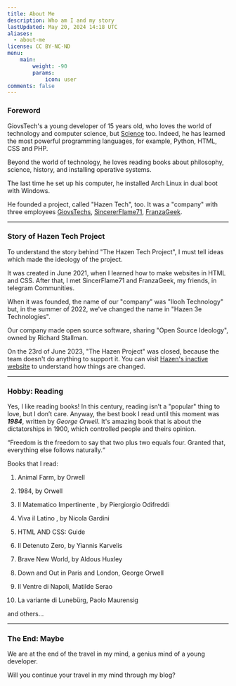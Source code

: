 ```yaml
---
title: About Me
description: Who am I and my story
lastUpdated: May 20, 2024 14:18 UTC
aliases:
  - about-me
license: CC BY-NC-ND
menu:
    main: 
        weight: -90
        params:
            icon: user
comments: false
---
```


### Foreword

GiovsTech's a young developer of 15 years old, who loves the world of technology and computer science, but <u>Science</u> too. Indeed, he has learned the most powerful programming languages, for example, Python, HTML, CSS and PHP.  

Beyond the world of technology, he loves reading books about philosophy, science, history, and installing operative systems. 

The last time he set up his computer, he installed Arch Linux in dual boot with Windows. 

He founded a project, called "Hazen Tech", too. It was a "company" with three employees [GiovsTechs](https://gthz.it/lkg), [SincererFlame71](https://sincererflame71.it), [FranzaGeek](https://www.youtube.com/@FranzaGeek).

---

### Story of Hazen Tech Project

To understand the story behind "The Hazen Tech Project", I must tell ideas which made the ideology of the project.  

It was created in June 2021, when I learned how to make websites in HTML and CSS. After that, I met SincerFlame71 and FranzaGeek, my friends, in telegram Communities.

When it was founded, the name of our "company" was "Ilooh Technology" but, in the summer of 2022, we've changed the name in "Hazen 3e Technologies".

Our company made open source software, sharing "Open Source Ideology", owned by Richard Stallman.

On the 23rd of June 2023, "The Hazen Project" was closed, because the team doesn't do anything to support it. You can visit [Hazen's inactive website](https://inactive.hazentech.it) to understand how things are changed.

---

### Hobby: Reading

Yes, I like reading books! In this century, reading isn’t a "popular" thing to love, but I don’t care. Anyway, the best book I read until this moment was ***1984***, written by *George Orwell*. It's amazing book that is about the dictatorships in 1900, which controlled people and theirs opinion.

“Freedom is the freedom to say that two plus two equals four. Granted that, everything else follows naturally.“

Books that I read:

1. Animal Farm, by Orwell

2. 1984, by Orwell

3. Il Matematico Impertinente , by Piergiorgio Odifreddi

4. Viva il Latino , by Nicola Gardini

5. HTML AND CSS: Guide

6. Il Detenuto Zero, by Yiannis Karvelis

7. Brave New World, by Aldous Huxley

8. Down and Out in Paris and London, George Orwell

9. Il Ventre di Napoli, Matilde Serao 

10. La variante di Lunebürg, Paolo Maurensig
   

   and others...

---

### The End: Maybe

We are at the end of the travel in my mind, a genius mind of a young developer. 

Will you continue your travel in my mind through my blog? 
